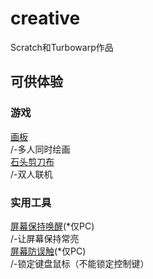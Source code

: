 # creative
Scratch和Turbowarp作品  
## 可供体验
### 游戏
[画板](paint)  
/-多人同时绘画  
[石头剪刀布](rock-paper-scissors)  
/-双人联机
### 实用工具
[屏幕保持唤醒](wake-on)(*仅PC)  
/-让屏幕保持常亮   
[屏幕防误触](wake-on)(*仅PC)  
/-锁定键盘鼠标（不能锁定控制键）  